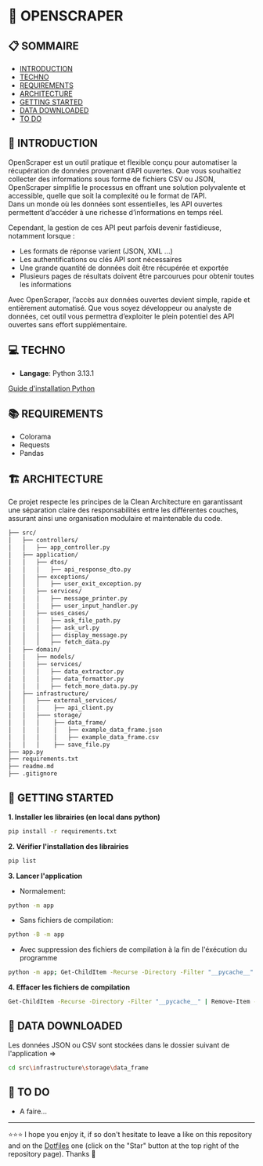 # 🎣 OPENSCRAPER

## 📋 SOMMAIRE
- [INTRODUCTION](#-introduction)
- [TECHNO](#-techno)
- [REQUIREMENTS](#-requirements)
- [ARCHITECTURE](#-architecture)
- [GETTING STARTED](#-getting-started)
- [DATA DOWNLOADED](#-data-downloaded)
- [TO DO](#-to-do)

## 👋 INTRODUCTION
OpenScraper est un outil pratique et flexible conçu pour automatiser la récupération de données provenant d’API ouvertes. Que vous souhaitiez collecter des informations sous forme de fichiers CSV ou JSON, OpenScraper simplifie le processus en offrant une solution polyvalente et accessible, quelle que soit la complexité ou le format de l’API.  
Dans un monde où les données sont essentielles, les API ouvertes permettent d’accéder à une richesse d’informations en temps réel.  

Cependant, la gestion de ces API peut parfois devenir fastidieuse, notamment lorsque :  
- Les formats de réponse varient (JSON, XML ...)
- Les authentifications ou clés API sont nécessaires
- Une grande quantité de données doit être récupérée et exportée
- Plusieurs pages de résultats doivent être parcourues pour obtenir toutes les informations  

Avec OpenScraper, l’accès aux données ouvertes devient simple, rapide et entièrement automatisé. Que vous soyez développeur ou analyste de données, cet outil vous permettra d’exploiter le plein potentiel des API ouvertes sans effort supplémentaire.

## 💻 TECHNO
- **Langage**: Python 3.13.1

[Guide d'installation Python](https://github.com/EmmanuelLefevre/Documentations/blob/master/Tutorials/python_install.md)  

## 📚 REQUIREMENTS
- Colorama
- Requests
- Pandas

## 🏗 ARCHITECTURE
Ce projet respecte les principes de la Clean Architecture en garantissant une séparation claire des responsabilités entre les différentes couches, assurant ainsi une organisation modulaire et maintenable du code.  
```bash
├── src/
│   ├── controllers/
│   │   ├── app_controller.py
│   ├── application/
│   │   ├── dtos/
│   │   │   ├── api_response_dto.py
│   │   ├── exceptions/
│   │   │   ├── user_exit_exception.py
│   │   ├── services/
│   │   │   ├── message_printer.py
│   │   │   ├── user_input_handler.py
│   │   ├── uses_cases/
│   │   │   ├── ask_file_path.py
│   │   │   ├── ask_url.py
│   │   │   ├── display_message.py
│   │   │   ├── fetch_data.py
│   ├── domain/
│   │   ├── models/
│   │   ├── services/
│   │   │   ├── data_extractor.py
│   │   │   ├── data_formatter.py
│   │   │   ├── fetch_more_data.py.py
│   ├── infrastructure/
│   │   ├─── external_services/
│   │   │    ├── api_client.py
│   │   ├─── storage/
│   │   │    ├── data_frame/
│   │   │    │   ├── example_data_frame.json
│   │   │    │   ├── example_data_frame.csv
│   │   │    ├── save_file.py
├── app.py
├── requirements.txt
├── readme.md
├── .gitignore
```

## 🚀 GETTING STARTED
**1. Installer les librairies (en local dans python)**
```bash
pip install -r requirements.txt
```
**2. Vérifier l'installation des librairies**
```bash
pip list
```
**3. Lancer l'application**
- Normalement:
```bash
python -m app
```
- Sans fichiers de compilation:
```bash
python -B -m app
```
- Avec suppression des fichiers de compilation à la fin de l'éxécution du programme
```bash
python -m app; Get-ChildItem -Recurse -Directory -Filter "__pycache__" | Remove-Item -Recurse -Force
```
**4. Effacer les fichiers de compilation**
```bash
Get-ChildItem -Recurse -Directory -Filter "__pycache__" | Remove-Item -Recurse -Force
```

## 🛒 DATA DOWNLOADED
Les données JSON ou CSV sont stockées dans le dossier suivant de l'application =>
```bash
cd src\infrastructure\storage\data_frame
```

## 📝 TO DO
- A faire...

***

⭐⭐⭐ I hope you enjoy it, if so don't hesitate to leave a like on this repository and on the [Dotfiles](https://github.com/EmmanuelLefevre/Dotfiles) one (click on the "Star" button at the top right of the repository page). Thanks 🤗
